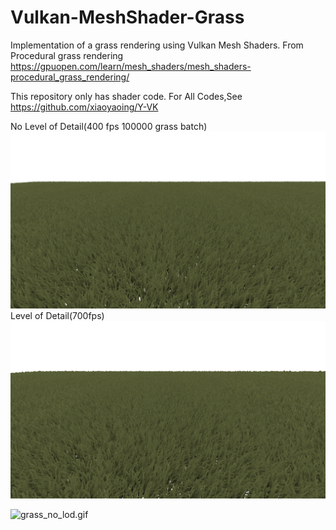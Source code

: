 # Vulkan-MeshShader-Grass
Implementation of a grass rendering  using Vulkan Mesh Shaders.
From Procedural grass rendering
https://gpuopen.com/learn/mesh_shaders/mesh_shaders-procedural_grass_rendering/

This repository only has shader code.
For All Codes,See https://github.com/xiaoyaoing/Y-VK

No Level of Detail(400 fps 100000  grass batch)
![no_lod.png](no_lod.png)
Level of Detail(700fps)
![lod.png](lod.png)


![grass_no_lod.gif](grass_no_lod.gif)

